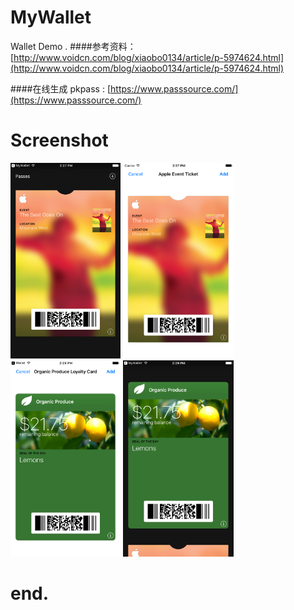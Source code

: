 # MyWallet

Wallet Demo .
####参考资料：[http://www.voidcn.com/blog/xiaobo0134/article/p-5974624.html](http://www.voidcn.com/blog/xiaobo0134/article/p-5974624.html)

####在线生成 pkpass : [https://www.passsource.com/](https://www.passsource.com/)

# Screenshot

<img src="image/Event.png" width="35%">
<img src="image/Event2.png" width="35%">
<img src="image/StoreCard.png" width="35%">
<img src="image/StoreCard2.png" width="35%">



# end.